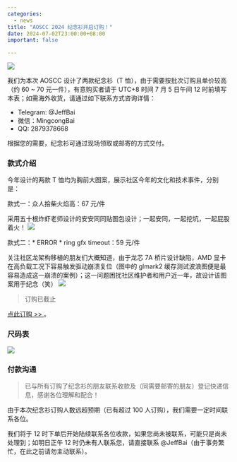 ```yaml
---
categories:
  - news
title: "AOSCC 2024 纪念衫开启订购！"
date: 2024-07-02T23:00:00+08:00
important: false

---
```

![](/assets/news/T-shirt.png)

我们为本次 AOSCC 设计了两款纪念衫（T 恤），由于需要按批次订购且单价较高（约 60 ~ 70 元一件），有意购买者请于 UTC+8 时间 7 月 5 日午间 12 时前填写本表；如需海外收货，请通过如下联系方式咨询详情：

- Telegram: @JeffBai
- 微信：MingcongBai
- QQ: 2879378668

根据您的需要，纪念衫可通过现场领取或邮寄的方式交付。

### 款式介绍

今年设计的两款 T 恤均为胸前大图案，展示社区今年的文化和技术事件，分别是：

款式一：众人拾柴火焰高：67 元/件

采用五十根炸虾老师设计的安安同同贴图包设计；一起安同，一起挖坑，一起屁股着火！
![](/assets/news/安同开源社区-黑.png)

款式二：* ERROR * ring gfx timeout：59 元/件

关注社区龙架构移植的朋友们大概知道，由于龙芯 7A 桥片设计缺陷，AMD 显卡在高负载工况下容易触发驱动崩溃复位（图中的 glmark2 缓存测试波浪图便是最容易造成这一崩溃的案例）；这一问题困扰社区维护者和用户近一年，故设计该图案用于纪念（笑）
![](/assets/news/安同开源社区-藏青（宽25）-fix.png)

> 订购已截止

[点此订购 >> ](https://f.wps.cn/g/otTFSPBi/)。

### 尺码表

![](/assets/news/T-shirt-size.jpg)

### 付款沟通
> 已与所有订购了纪念衫的朋友联系收款及（同需要邮寄的朋友）登记快递信息，感谢各位理解和配合！

由于本次纪念衫订购人数远超预期（已有超过 100 人订购），我们需要一定时间联系各位。

我们将于 12 时下单后开始陆续联系各位收款，如果您尚未被联系，可能只是尚未处理到；如明日正午 12 时仍未有人联系您，请直接联系 @JeffBai（由于事务繁忙，在此之前请勿主动联系）。
